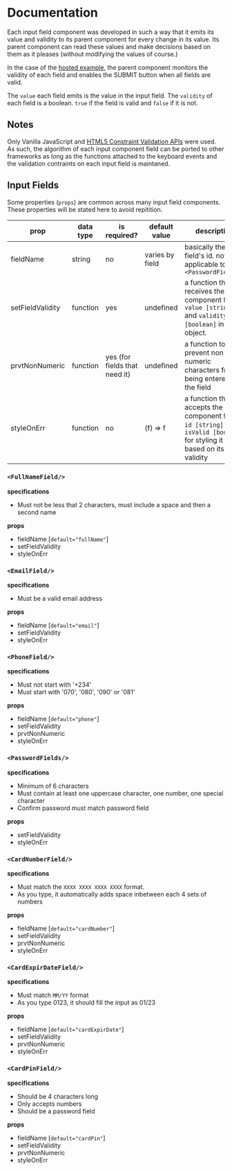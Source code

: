 # Documentation

Each input field component was developed in such a way that it emits its value and validity to its parent component for every change in its value. Its parent component can read these values and make decisions based on them as it pleases (without modifying the values of course.)

In the case of the [hosted example](https://soft-form.netlify.app), the parent component monitors the validity of each field and enables the SUBMIT button when all fields are valid.

The `value` each field emits is the value in the input field. The `validity` of each field is a boolean. `true` if the field is valid and `false` if it is not.

## Notes

Only Vanilla JavaScript and [HTML5 Constraint Validation APIs](https://developer.mozilla.org/en-US/docs/Web/Guide/HTML/HTML5/Constraint_validationonly) were used. As such, the algorithm of each input component field can be ported to other frameworks as long as the functions attached to the keyboard events and the validation contraints on each input field is maintaned.

## Input Fields

Some properties (`props`) are common across many input field components. These properties will be stated here to avoid repitition.

| prop | data type | is required? | default value | description|
|---|---|---|---|---|
| fieldName  | string  | no  | varies by field | basically the field's id. not applicable to `<PasswordFields/>`|
| setFieldValidity  |  function | yes  | undefined  | a function that receives the input component field's `value [string]` and `validity [boolean]` in one object.|
|prvtNonNumeric   |   function| yes (for fields that need it)  | undefined  | a function to prevent non numeric characters from being entered to the field  |
|styleOnErr   | function   | no  | (f) => f  | a function that accepts the input component field's `id [string]` and `isValid [boolean]` for styling it based on its validity  |

### `<FullNameField/>`

**specifications**

- Must not be less that 2 characters, must include a space and then a second name

**props**

- fieldName  [`default="fullName"`]
- setFieldValidity
- styleOnErr

### `<EmailField/>`

**specifications**

- Must be a valid email address

**props**

- fieldName  [`default="email"`]
- setFieldValidity
- styleOnErr

### `<PhoneField/>`

**specifications**

- Must not start with '+234'
- Must start with '070', '080', '090' or '081'

**props**

- fieldName  [`default="phone"`]
- setFieldValidity
- prvtNonNumeric
- styleOnErr

### `<PasswordFields/>`

**specifications**

- Minimum of 6 characters
- Must contain at least one uppercase character, one number, one special
character
- Confirm password must match password field

**props**

- setFieldValidity
- styleOnErr


### `<CardNumberField/>`

**specifications**

- Must match the `XXXX XXXX XXXX XXXX` format.
- As you type, it automatically adds space inbetween each 4 sets of numbers

**props**

- fieldName  [`default="cardNumber"`]
- setFieldValidity
- prvtNonNumeric
- styleOnErr

### `<CardExpirDateField/>`

**specifications**

- Must match `MM/YY` format
- As you type 0123, it should fill the input as 01/23

**props**

- fieldName  [`default="cardExpirDate"`]
- setFieldValidity
- prvtNonNumeric
- styleOnErr

### `<CardPinField/>`

**specifications**

- Should be 4 characters long
- Only accepts numbers
- Should be a password field

**props**

- fieldName  [`default="cardPin"`]
- setFieldValidity
- prvtNonNumeric
- styleOnErr
